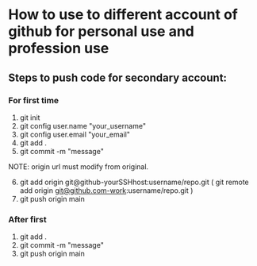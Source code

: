 # How to use to different account of github for personal use and profession use

## Steps to push code for secondary account:

### For first time

1. git init
2. git config user.name "your_username"
3. git config user.email "your_email"
4. git add .
5. git commit -m "message"

NOTE: origin url must modify from original.

6. git add origin git@github-yourSSHhost:username/repo.git ( git remote add origin git@github.com-work:username/repo.git )
7. git push origin main

### After first

1. git add .
2. git commit -m "message"
3. git push origin main
